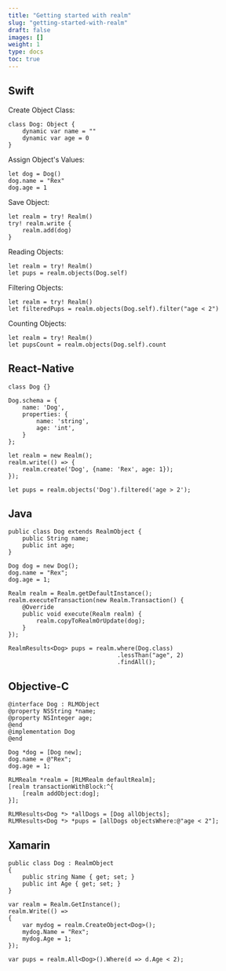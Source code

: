 ```yaml
---
title: "Getting started with realm"
slug: "getting-started-with-realm"
draft: false
images: []
weight: 1
type: docs
toc: true
---
```


## Swift
Create Object Class:

    class Dog: Object {
        dynamic var name = ""
        dynamic var age = 0
    }   
Assign Object's Values:

    let dog = Dog()
    dog.name = "Rex"
    dog.age = 1
Save Object:
    
    let realm = try! Realm()
    try! realm.write {
        realm.add(dog)
    }
Reading Objects:

    let realm = try! Realm()
    let pups = realm.objects(Dog.self)
Filtering Objects:

    let realm = try! Realm()
    let filteredPups = realm.objects(Dog.self).filter("age < 2")
Counting Objects:
    
    let realm = try! Realm()
    let pupsCount = realm.objects(Dog.self).count

## React-Native
    class Dog {}
    
    Dog.schema = {
        name: 'Dog',
        properties: {
            name: 'string',
            age: 'int',
        }
    };
    
    let realm = new Realm();
    realm.write(() => {
        realm.create('Dog', {name: 'Rex', age: 1});
    });
    
    let pups = realm.objects('Dog').filtered('age > 2');

## Java
    public class Dog extends RealmObject {
        public String name;
        public int age;
    }
    
    Dog dog = new Dog();
    dog.name = "Rex";
    dog.age = 1;
    
    Realm realm = Realm.getDefaultInstance();
    realm.executeTransaction(new Realm.Transaction() {
        @Override
        public void execute(Realm realm) {
            realm.copyToRealmOrUpdate(dog);
        }
    });

    RealmResults<Dog> pups = realm.where(Dog.class)
                                   .lessThan("age", 2)
                                   .findAll();

## Objective-C
    @interface Dog : RLMObject
    @property NSString *name;
    @property NSInteger age;
    @end
    @implementation Dog
    @end
    
    Dog *dog = [Dog new];
    dog.name = @"Rex";
    dog.age = 1;
    
    RLMRealm *realm = [RLMRealm defaultRealm];
    [realm transactionWithBlock:^{
        [realm addObject:dog];
    }];
    
    RLMResults<Dog *> *allDogs = [Dog allObjects];
    RLMResults<Dog *> *pups = [allDogs objectsWhere:@"age < 2"];

## Xamarin
    public class Dog : RealmObject 
    {
        public string Name { get; set; }
        public int Age { get; set; }
    }
    
    var realm = Realm.GetInstance();
    realm.Write(() => 
    {
        var mydog = realm.CreateObject<Dog>();
        mydog.Name = "Rex";
        mydog.Age = 1;
    });
    
    var pups = realm.All<Dog>().Where(d => d.Age < 2);

